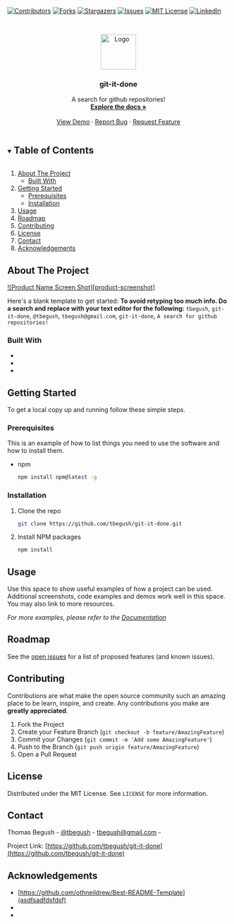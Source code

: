<!--
*** Thanks for checking out the Best-README-Template. If you have a suggestion
*** that would make this better, please fork the repo and create a pull request
*** or simply open an issue with the tag "enhancement".
*** Thanks again! Now go create something AMAZING! :D
***
***
***
*** To avoid retyping too much info. Do a search and replace for the following:
*** github_username, repo_name, twitter_handle, email, project_title, project_description
*** tbegush, git-it-done, @tbegush, tbegush@gmail.com, git-it-done, A search for github repositories!
-->



<!-- PROJECT SHIELDS -->
<!--
*** I'm using markdown "reference style" links for readability.
*** Reference links are enclosed in brackets [ ] instead of parentheses ( ).
*** See the bottom of this document for the declaration of the reference variables
*** for contributors-url, forks-url, etc. This is an optional, concise syntax you may use.
*** https://www.markdownguide.org/basic-syntax/#reference-style-links
-->
[![Contributors][contributors-shield]][contributors-url]
[![Forks][forks-shield]][forks-url]
[![Stargazers][stars-shield]][stars-url]
[![Issues][issues-shield]][issues-url]
[![MIT License][license-shield]][license-url]
[![LinkedIn][linkedin-shield]][linkedin-url]



<!-- PROJECT LOGO -->
<br />
<p align="center">
  <a href="https://github.com/tbegush/git-it-done">
    <img src="images/logo.png" alt="Logo" width="80" height="80">
  </a>

  <h3 align="center">git-it-done</h3>

  <p align="center">
    A search for github repositories!
    <br />
    <a href="https://github.com/tbegush/git-it-done"><strong>Explore the docs »</strong></a>
    <br />
    <br />
    <a href="https://github.com/tbegush/git-it-done">View Demo</a>
    ·
    <a href="https://github.com/tbegush/git-it-done/issues">Report Bug</a>
    ·
    <a href="https://github.com/tbegush/git-it-done/issues">Request Feature</a>
  </p>
</p>



<!-- TABLE OF CONTENTS -->
<details open="open">
  <summary><h2 style="display: inline-block">Table of Contents</h2></summary>
  <ol>
    <li>
      <a href="#about-the-project">About The Project</a>
      <ul>
        <li><a href="#built-with">Built With</a></li>
      </ul>
    </li>
    <li>
      <a href="#getting-started">Getting Started</a>
      <ul>
        <li><a href="#prerequisites">Prerequisites</a></li>
        <li><a href="#installation">Installation</a></li>
      </ul>
    </li>
    <li><a href="#usage">Usage</a></li>
    <li><a href="#roadmap">Roadmap</a></li>
    <li><a href="#contributing">Contributing</a></li>
    <li><a href="#license">License</a></li>
    <li><a href="#contact">Contact</a></li>
    <li><a href="#acknowledgements">Acknowledgements</a></li>
  </ol>
</details>



<!-- ABOUT THE PROJECT -->
## About The Project

[![Product Name Screen Shot][product-screenshot]](https://example.com)

Here's a blank template to get started:
**To avoid retyping too much info. Do a search and replace with your text editor for the following:**
`tbegush`, `git-it-done`, `@tbegush`, `tbegush@gmail.com`, `git-it-done`, `A search for github repositories!`


### Built With

* []()
* []()
* []()



<!-- GETTING STARTED -->
## Getting Started

To get a local copy up and running follow these simple steps.

### Prerequisites

This is an example of how to list things you need to use the software and how to install them.
* npm
  ```sh
  npm install npm@latest -g
  ```

### Installation

1. Clone the repo
   ```sh
   git clone https://github.com/tbegush/git-it-done.git
   ```
2. Install NPM packages
   ```sh
   npm install
   ```



<!-- USAGE EXAMPLES -->
## Usage

Use this space to show useful examples of how a project can be used. Additional screenshots, code examples and demos work well in this space. You may also link to more resources.

_For more examples, please refer to the [Documentation](https://example.com)_



<!-- ROADMAP -->
## Roadmap

See the [open issues](https://github.com/tbegush/git-it-done/issues) for a list of proposed features (and known issues).



<!-- CONTRIBUTING -->
## Contributing

Contributions are what make the open source community such an amazing place to be learn, inspire, and create. Any contributions you make are **greatly appreciated**.

1. Fork the Project
2. Create your Feature Branch (`git checkout -b feature/AmazingFeature`)
3. Commit your Changes (`git commit -m 'Add some AmazingFeature'`)
4. Push to the Branch (`git push origin feature/AmazingFeature`)
5. Open a Pull Request



<!-- LICENSE -->
## License

Distributed under the MIT License. See `LICENSE` for more information.



<!-- CONTACT -->
## Contact

Thomas Begush - [@tbegush](https://twitter.com/tbegush) - tbegush@gmail.com - 

Project Link: [https://github.com/tbegush/git-it-done](https://github.com/tbegush/git-it-done)



<!-- ACKNOWLEDGEMENTS -->
## Acknowledgements

* [https://github.com/othneildrew/Best-README-Template](asdfsadfdsfdsf)
* []()
* []()





<!-- MARKDOWN LINKS & IMAGES -->
<!-- https://www.markdownguide.org/basic-syntax/#reference-style-links -->
[contributors-shield]: https://img.shields.io/github/contributors/tbegush/repo.svg?style=for-the-badge
[contributors-url]: https://github.com/tbegush/repo/graphs/contributors
[forks-shield]: https://img.shields.io/github/forks/tbegush/repo.svg?style=for-the-badge
[forks-url]: https://github.com/tbegush/repo/network/members
[stars-shield]: https://img.shields.io/github/stars/tbegush/repo.svg?style=for-the-badge
[stars-url]: https://github.com/tbegush/repo/stargazers
[issues-shield]: https://img.shields.io/github/issues/tbegush/repo.svg?style=for-the-badge
[issues-url]: https://github.com/tbegush/repo/issues
[license-shield]: https://img.shields.io/github/license/tbegush/repo.svg?style=for-the-badge
[license-url]: https://github.com/tbegush/repo/blob/master/LICENSE.txt
[linkedin-shield]: https://img.shields.io/badge/-LinkedIn-black.svg?style=for-the-badge&logo=linkedin&colorB=555
[linkedin-url]: https://linkedin.com/in/tbegush
